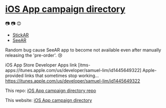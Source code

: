 # [iOS App campaign directory](https://lumaslim.github.io) 

:camera: 📷 😊 
* [StickAR](https://itunes.apple.com/app/apple-store/id1445649323?pt=119468090&ct=testcampaign&mt=8)
* [SeeAR](https://itunes.apple.com/app/apple-store/id1445776449?pt=119468090&ct=lumaslim-gh-campaign&mt=8)





Random bug cause SeeAR app to become not available even after manually releasing the 'pre-order'. 😢

iOS App Store Developer Apps link [itms-apps://itunes.apple.com/us/developer/samuel-lim/id1445649322]
Apple-provided links that sometimes stop working... https://itunes.apple.com/us/developer/samuel-lim/id1445649322

This repo: [iOS App campaign directory repo](https://github.com/lumaslim/lumaslim.github.io)

This website: [iOS App campaign directory](https://lumaslim.github.io)
